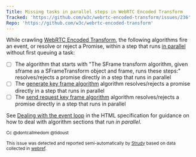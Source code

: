 ```yaml
---
Title: Missing tasks in parallel steps in WebRTC Encoded Transform
Tracked: 'https://github.com/w3c/webrtc-encoded-transform/issues/236'
Repo: 'https://github.com/w3c/webrtc-encoded-transform'
---
```


While crawling [WebRTC Encoded Transform](https://w3c.github.io/webrtc-encoded-transform/), the following algorithms fire an event, or resolve or reject a Promise, within a step that runs [in parallel](https://html.spec.whatwg.org/multipage/infrastructure.html#in-parallel) without first queuing a task:
* [ ] The algorithm that starts with "The SFrame transform algorithm, given sframe as a SFrameTransform object and frame, runs these steps:" resolves/rejects a promise directly in a step that runs in parallel
* [ ] The [generate key frame algorithm](https://w3c.github.io/webrtc-encoded-transform/#abstract-opdef-generate-key-frame-algorithm) algorithm resolves/rejects a promise directly in a step that runs in parallel
* [ ] The [send request key frame algorithm](https://w3c.github.io/webrtc-encoded-transform/#abstract-opdef-send-request-key-frame-algorithm) algorithm resolves/rejects a promise directly in a step that runs in parallel

See [Dealing with the event loop](https://html.spec.whatwg.org/multipage/webappapis.html#event-loop-for-spec-authors) in the HTML specification for guidance on how to deal with algorithm sections that run *in parallel*.

<sub>Cc @dontcallmedom @tidoust</sub>

<sub>This issue was detected and reported semi-automatically by [Strudy](https://github.com/w3c/strudy/) based on data collected in [webref](https://github.com/w3c/webref/).</sub>
